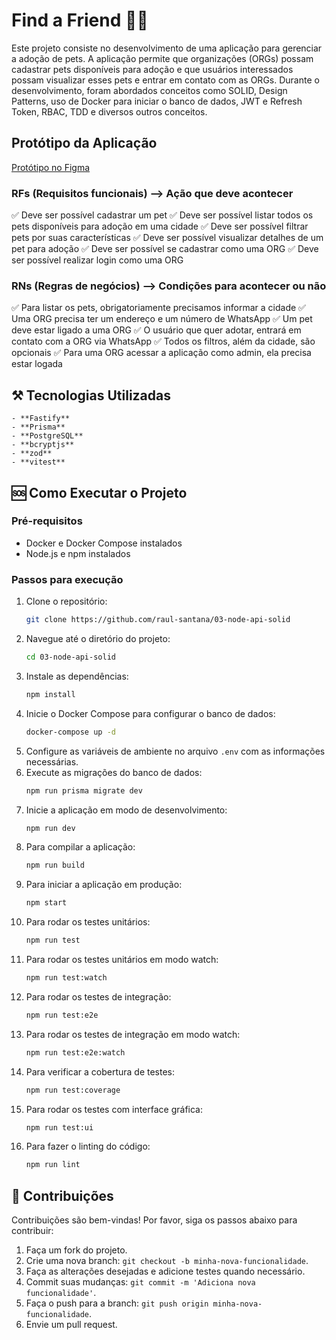# Find a Friend 🐶😻

Este projeto consiste no desenvolvimento de uma aplicação para gerenciar a adoção de pets. A aplicação permite que organizações (ORGs) possam cadastrar pets disponíveis para adoção e que usuários interessados possam visualizar esses pets e entrar em contato com as ORGs. Durante o desenvolvimento, foram abordados conceitos como SOLID, Design Patterns, uso de Docker para iniciar o banco de dados, JWT e Refresh Token, RBAC, TDD e diversos outros conceitos.


## Protótipo da Aplicação
[Protótipo no Figma](https://www.figma.com/community/file/1220006040435238030)


### RFs (Requisitos funcionais) --> Ação que deve acontecer

✅ Deve ser possível cadastrar um pet
✅ Deve ser possível listar todos os pets disponíveis para adoção em uma cidade
✅ Deve ser possível filtrar pets por suas características
✅ Deve ser possível visualizar detalhes de um pet para adoção
✅ Deve ser possível se cadastrar como uma ORG
✅ Deve ser possível realizar login como uma ORG

### RNs (Regras de negócios) --> Condições para acontecer ou não

✅ Para listar os pets, obrigatoriamente precisamos informar a cidade
✅ Uma ORG precisa ter um endereço e um número de WhatsApp
✅ Um pet deve estar ligado a uma ORG
✅ O usuário que quer adotar, entrará em contato com a ORG via WhatsApp
✅ Todos os filtros, além da cidade, são opcionais
✅ Para uma ORG acessar a aplicação como admin, ela precisa estar logada





## ⚒️ Tecnologias Utilizadas

    - **Fastify**
    - **Prisma**
    - **PostgreSQL**
    - **bcryptjs**
    - **zod**
    - **vitest**

## 🆘 Como Executar o Projeto

### Pré-requisitos

- Docker e Docker Compose instalados
- Node.js e npm instalados

### Passos para execução

1. Clone o repositório:
    ```bash
    git clone https://github.com/raul-santana/03-node-api-solid
    ```
2. Navegue até o diretório do projeto:
    ```bash
    cd 03-node-api-solid
    ```
3. Instale as dependências:
    ```bash
    npm install
    ```
4. Inicie o Docker Compose para configurar o banco de dados:
    ```bash
    docker-compose up -d
    ```
5. Configure as variáveis de ambiente no arquivo `.env` com as informações necessárias.
6. Execute as migrações do banco de dados:
    ```bash
    npm run prisma migrate dev
    ```
7. Inicie a aplicação em modo de desenvolvimento:
    ```bash
    npm run dev
    ```
8. Para compilar a aplicação:
    ```bash
    npm run build
    ```
9. Para iniciar a aplicação em produção:
    ```bash
    npm start
    ```
10. Para rodar os testes unitários:
    ```bash
    npm run test
    ```
11. Para rodar os testes unitários em modo watch:
    ```bash
    npm run test:watch
    ```
12. Para rodar os testes de integração:
    ```bash
    npm run test:e2e
    ```
13. Para rodar os testes de integração em modo watch:
    ```bash
    npm run test:e2e:watch
    ```
14. Para verificar a cobertura de testes:
    ```bash
    npm run test:coverage
    ```
15. Para rodar os testes com interface gráfica:
    ```bash
    npm run test:ui
    ```
16. Para fazer o linting do código:
    ```bash
    npm run lint
    ```

## 🚀 Contribuições

Contribuições são bem-vindas! Por favor, siga os passos abaixo para contribuir:

1. Faça um fork do projeto.
2. Crie uma nova branch: `git checkout -b minha-nova-funcionalidade`.
3. Faça as alterações desejadas e adicione testes quando necessário.
4. Commit suas mudanças: `git commit -m 'Adiciona nova funcionalidade'`.
5. Faça o push para a branch: `git push origin minha-nova-funcionalidade`.
6. Envie um pull request.